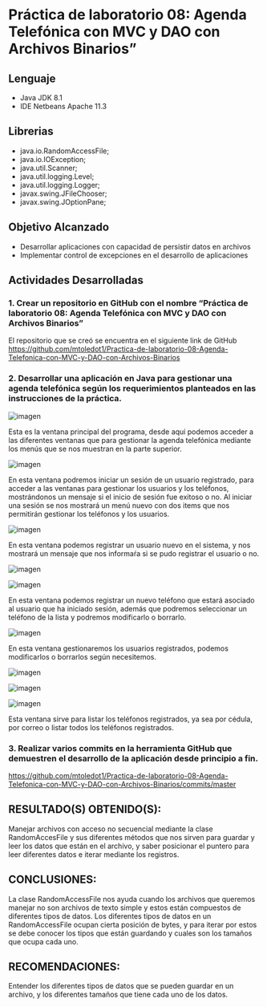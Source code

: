 # Práctica de laboratorio 08: Agenda Telefónica con MVC y DAO con Archivos Binarios”
## Lenguaje
- Java JDK 8.1
- IDE Netbeans Apache 11.3
## Librerias
- java.io.RandomAccessFile;
- java.io.IOException;
- java.util.Scanner;
- java.util.logging.Level;
- java.util.logging.Logger;
- javax.swing.JFileChooser;
- javax.swing.JOptionPane;
## Objetivo Alcanzado
* Desarrollar aplicaciones con capacidad de persistir datos en archivos
* Implementar control de excepciones en el desarrollo de aplicaciones
## Actividades Desarrolladas
### 1. Crear un repositorio en GitHub con el nombre “Práctica de laboratorio 08: Agenda Telefónica con MVC y DAO con Archivos Binarios”

El repositorio que se creó se encuentra en el siguiente link de GitHub
https://github.com/mtoledot1/Practica-de-laboratorio-08-Agenda-Telefonica-con-MVC-y-DAO-con-Archivos-Binarios
### 2. Desarrollar una aplicación en Java para gestionar una agenda telefónica según los requerimientos planteados en las instrucciones de la práctica.

![imagen](https://github.com/mtoledot1/Capturas/blob/master/Practica%208/1.png)

Esta es la ventana principal del programa, desde aquí podemos acceder a las diferentes ventanas que para gestionar la agenda telefónica mediante los menús que se nos muestran en la parte superior.

![imagen](https://github.com/mtoledot1/Capturas/blob/master/Practica%208/2.png)

En esta ventana podremos iniciar un sesión de un usuario registrado, para acceder a las ventanas para gestionar los usuarios y los teléfonos, mostrándonos un mensaje si el inicio de sesión fue exitoso o no.
Al iniciar una sesión se nos mostrará un menú nuevo con dos items que nos permitirán gestionar los teléfonos y los usuarios.

![imagen](https://github.com/mtoledot1/Capturas/blob/master/Practica%208/3.png)

En esta ventana podemos registrar un usuario nuevo en el sistema, y nos mostrará un mensaje que nos informaŕa si se pudo registrar el usuario o no.

![imagen](https://github.com/mtoledot1/Capturas/blob/master/Practica%208/4.png)

![imagen](https://github.com/mtoledot1/Capturas/blob/master/Practica%208/5.png)

En esta ventana podemos registrar un nuevo teléfono que estará asociado al usuario que ha iniciado sesión, además que podremos seleccionar un teléfono de la lista y podremos modificarlo o borrarlo.

![imagen](https://github.com/mtoledot1/Capturas/blob/master/Practica%208/6.png)

En esta ventana gestionaremos los usuarios registrados, podemos modificarlos o borrarlos según necesitemos.

![imagen](https://github.com/mtoledot1/Capturas/blob/master/Practica%208/7.png)

![imagen](https://github.com/mtoledot1/Capturas/blob/master/Practica%208/8.png)

![imagen](https://github.com/mtoledot1/Capturas/blob/master/Practica%208/9.png)

Esta ventana sirve para listar los teléfonos registrados, ya sea por cédula, por correo o listar todos los teléfonos registrados.

### 3. Realizar varios commits en la herramienta GitHub que demuestren el desarrollo de la aplicación desde principio a fin.
https://github.com/mtoledot1/Practica-de-laboratorio-08-Agenda-Telefonica-con-MVC-y-DAO-con-Archivos-Binarios/commits/master
## RESULTADO(S) OBTENIDO(S):
Manejar archivos con acceso no secuencial mediante la clase RandomAccesFile y sus diferentes métodos que nos sirven para guardar y leer los datos que están en el archivo, y saber posicionar el puntero para leer diferentes datos e iterar mediante los registros.
## CONCLUSIONES:
La clase RandomAccessFile nos ayuda cuando los archivos que queremos manejar no son archivos de texto simple y estos están compuestos de diferentes tipos de datos.
Los diferentes tipos de datos en un RandomAccessFile ocupan cierta posición de bytes, y para iterar por estos se debe conocer los tipos que están guardando y cuales son los tamaños que ocupa cada uno.
## RECOMENDACIONES:
Entender los diferentes tipos de datos que se pueden guardar en un archivo, y los diferentes tamaños que tiene cada uno de los datos.
